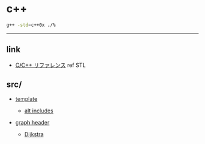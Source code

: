 # c++

```bash
g++ -std=c++0x ./%
```

---

## link

- [C/C++ リファレンス](http://www.cppll.jp/cppreference/index.html)
ref STL

## src/

- [template](src/template.cpp.html)
  - [alt includes](src/include.cpp.html)

- [graph header](src/graph.head.cpp.html)
    - [Dijkstra](src/graph.dij.cpp.html)
